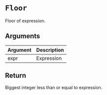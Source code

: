 # `Floor`

Floor of expression.

## Arguments

| Argument | Description |
| -------- | ----------- |
| expr     | Expression  |

## Return

Biggest integer less than or equal to expression.
